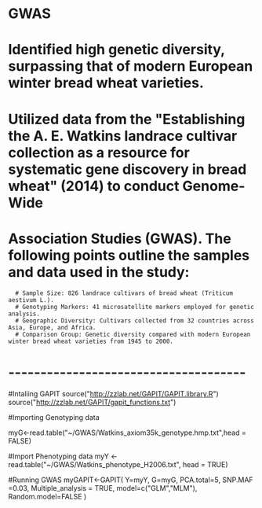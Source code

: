 # GWAS
# Identified high genetic diversity, surpassing that of modern European winter bread wheat varieties.
# Utilized data from the "Establishing the A. E. Watkins landrace cultivar collection as a resource for systematic gene discovery in bread wheat" (2014) to conduct Genome-Wide
# Association Studies (GWAS). The following points outline the samples and data used in the study:
      # Sample Size: 826 landrace cultivars of bread wheat (Triticum aestivum L.).
      # Genotyping Markers: 41 microsatellite markers employed for genetic analysis.
      # Geographic Diversity: Cultivars collected from 32 countries across Asia, Europe, and Africa.
      # Comparison Group: Genetic diversity compared with modern European winter bread wheat varieties from 1945 to 2000.

# -------------------------------------

#Intaliing GAPIT
source("http://zzlab.net/GAPIT/GAPIT.library.R")
source("http://zzlab.net/GAPIT/gapit_functions.txt")

#Importing Genotyping data

myG<-read.table("~/GWAS/Watkins_axiom35k_genotype.hmp.txt",head = FALSE)

#Import Phenotyping data
myY <- read.table("~/GWAS/Watkins_phenotype_H2006.txt", head = TRUE)

#Running GWAS
myGAPIT<-GAPIT(
Y=myY,
  G=myG,
  PCA.total=5,
  SNP.MAF =0.03,
  Multiple_analysis = TRUE,
  model=c("GLM","MLM"),
  Random.model=FALSE
)



